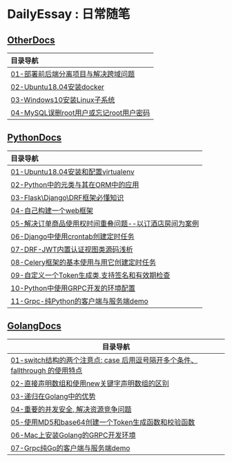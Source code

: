 # DailyEssay : 日常随笔

## [OtherDocs](<https://github.com/kerbalwzy/DailyEssay/blob/master/OtherDocsReadMe.md>)

| 目录导航                                                     |
| :----------------------------------------------------------- |
| [01-部署前后端分离项目与解决跨域问题](https://github.com/kerbalwzy/DailyEssay/blob/master/OtherDocs/Nginx%26uWSGI%26CORS.md) |
| [02-Ubuntu18.04安装docker](https://github.com/kerbalwzy/DailyEssay/tree/master/OtherDocs/InstallDockerOffline) |
| [03-Windows10安装Linux子系统](https://github.com/kerbalwzy/DailyEssay/blob/master/OtherDocs/Windows10Subsystem.md) |
| [04-MySQL误删root用户或忘记root用户密码](https://github.com/kerbalwzy/DailyEssay/blob/master/OtherDocs/MySQLRemoveRootUser.md) |

## [PythonDocs](https://github.com/kerbalwzy/DailyEssay/blob/master/PythonDocsReadMe.md)

| 目录导航                                                     |
| :----------------------------------------------------------- |
| [01-Ubuntu18.04安装和配置virtualenv](https://github.com/kerbalwzy/DailyEssay/blob/master/PythonDocs/ubuntuInstallVirtualenv.md) |
| [02-Python中的元类与其在ORM中的应用](https://github.com/kerbalwzy/DailyEssay/blob/master/PythonDocs/MateClass%26ORM.md) |
| [03-Flask\Django\DRF框架必懂知识](https://github.com/kerbalwzy/DailyEssay/tree/master/PythonDocs/Flask%26Django%26DRFKnowledgeSummary) |
| [04-自己构建一个web框架](https://github.com/kerbalwzy/DailyEssay/blob/master/PythonDocs/CustomWebFramework.md) |
| [05-解决订单商品使用权时间重叠问题--以订酒店房间为案例](https://github.com/kerbalwzy/DailyEssay/blob/master/PythonDocs/ResolvingOrderTimeConflict.md) |
| [06-Django中使用crontab创建定时任务](https://github.com/kerbalwzy/DailyEssay/blob/master/PythonDocs/TimingTaskInDjangoProject.md) |
| [07-DRF-JWT内置认证视图类源码浅析](https://github.com/kerbalwzy/DailyEssay/blob/master/PythonDocs/UseDRF-JWTtoAHUTwithOwnBackend.md) |
| [08-Celery框架的基本使用与用它创建定时任务](https://github.com/kerbalwzy/DailyEssay/blob/master/PythonDocs/CeleryAndTimingTasks.md) |
| [09-自定义一个Token生成类,支持签名和有效期检查](https://github.com/kerbalwzy/DailyEssay/blob/master/PythonDocs/CustomTokenGenerationClass.md) |
| [10-Python中使用GRPC开发的环境配置](<https://github.com/kerbalwzy/DailyEssay/blob/master/PythonDocs/GrpcEnvWithPython.md>) |
| [11-Grpc-纯Python的客户端与服务端demo](https://github.com/kerbalwzy/DailyEssay/blob/master/PythonDocs/GrpcDemo.md) |

## [GolangDocs](https://github.com/kerbalwzy/DailyEssay/blob/master/GolangDocsReadMe.md)

| 目录导航                                                     |
| ------------------------------------------------------------ |
| [01-switch结构的两个注意点: case 后用逗号隔开多个条件、 fallthrough 的使用特点](https://github.com/kerbalwzy/DailyEssay/blob/master/GolangDocs/SpecialPoint_switch.md) |
| [02-直接声明数组和使用new关键字声明数组的区别](<https://github.com/kerbalwzy/DailyEssay/blob/master/GolangDocs/SpecialPoint_array.md>) |
| [03-递归在Golang中的优势](https://github.com/kerbalwzy/DailyEssay/blob/master/GolangDocs/recursionInGo.md) |
| [04-重要的并发安全, 解决资源竞争问题](<https://github.com/kerbalwzy/DailyEssay/blob/master/GolangDocs/concurrentlySecure.md>) |
| [05-使用MD5和base64创建一个Token生成函数和校验函数](https://github.com/kerbalwzy/DailyEssay/blob/master/GolangDocs/base64MD5Token.md) |
| [06-Mac上安装Golang的GRPC开发环境](<https://github.com/kerbalwzy/DailyEssay/blob/master/GolangDocs/GrpcEnvWithGolang_Mac.md>) |
| [07-Grpc纯Go的客户端与服务端demo](<https://github.com/kerbalwzy/DailyEssay/blob/master/GolangDocs/GrpcDemo.md>) |

